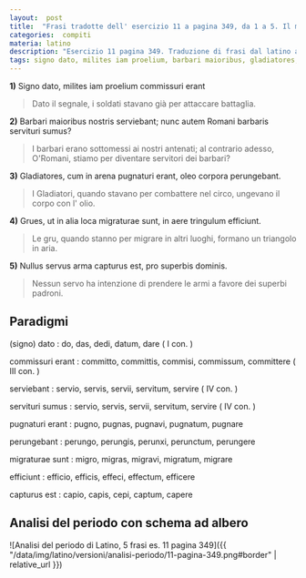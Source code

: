 ```yaml
---
layout:  post
title:  "Frasi tradotte dell' esercizio 11 a pagina 349, da 1 a 5. Il mio Latino."
categories:  compiti
materia: latino
description: "Esercizio 11 pagina 349. Traduzione di frasi dal latino all'italiano con il participio futuro. Signo dato, milites iam proelium commissuri erant."
tags: signo dato, milites iam proelium, barbari maioribus, gladiatores, grues ut in alia, nullus servus, in arena pugnaturi, perungebant, esercizio, frasi, tradotte
---
```



**1)** Signo dato, milites iam proelium commissuri erant

> Dato il segnale, i soldati stavano già per attaccare battaglia.

**2)** Barbari maioribus nostris serviebant; nunc autem Romani barbaris servituri sumus?

> I barbari erano sottomessi ai nostri antenati; al contrario adesso, O'Romani, stiamo per diventare servitori dei barbari? 

**3)** Gladiatores, cum in arena pugnaturi erant, oleo corpora perungebant.

> I Gladiatori, quando stavano per combattere nel circo, ungevano il corpo con l' olio.

**4)** Grues, ut in alia loca migraturae sunt, in aere tringulum efficiunt.

> Le gru, quando stanno per migrare in altri luoghi, formano un triangolo in aria.

**5)** Nullus servus arma capturus est, pro superbis dominis.

> Nessun servo ha intenzione di prendere le armi a favore dei superbi padroni.

## Paradigmi

(signo) dato
: do, das, dedi, datum, dare ( I con. )

commissuri erant
: committo, committis, commisi, commissum, committere ( III con. )

serviebant
: servio, servis, servii, servitum, servire ( IV con. )

servituri sumus
: servio, servis, servii, servitum, servire ( IV con. )

pugnaturi erant
: pugno, pugnas, pugnavi, pugnatum, pugnare

perungebant
: perungo, perungis, perunxi, perunctum, perungere

migraturae sunt
: migro, migras, migravi, migratum, migrare

efficiunt
: efficio, efficis, effeci, effectum, efficere

capturus est
: capio, capis, cepi, captum, capere

## Analisi del periodo con schema ad albero

![Analisi del periodo di Latino, 5 frasi es. 11 pagina 349]({{ "/data/img/latino/versioni/analisi-periodo/11-pagina-349.png#border" | relative_url }})

